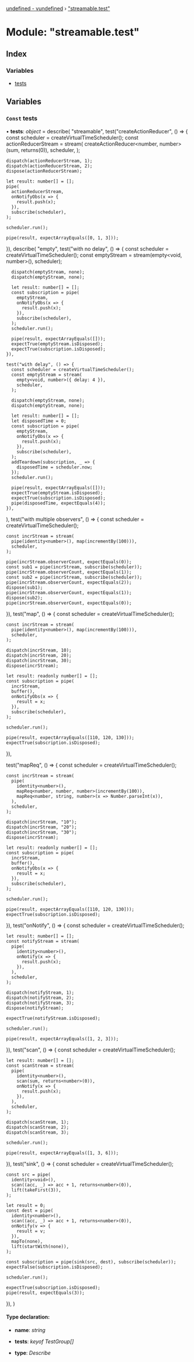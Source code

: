 [undefined - vundefined](../README.md) › ["streamable.test"](_streamable_test_.md)

# Module: "streamable.test"

## Index

### Variables

* [tests](_streamable_test_.md#const-tests)

## Variables

### `Const` tests

• **tests**: *object* = describe(
  "streamable",
  test("createActionReducer", () => {
    const scheduler = createVirtualTimeScheduler();
    const actionReducerStream = stream(
      createActionReducer<number, number>(sum, returns<number>(0)),
      scheduler,
    );

    dispatch(actionReducerStream, 1);
    dispatch(actionReducerStream, 2);
    dispose(actionReducerStream);

    let result: number[] = [];
    pipe(
      actionReducerStream,
      onNotifyObs(x => {
        result.push(x);
      }),
      subscribe(scheduler),
    );

    scheduler.run();

    pipe(result, expectArrayEquals([0, 1, 3]));
  }),
  describe(
    "empty",
    test("with no delay", () => {
      const scheduler = createVirtualTimeScheduler();
      const emptyStream = stream(empty<void, number>(), scheduler);

      dispatch(emptyStream, none);
      dispatch(emptyStream, none);

      let result: number[] = [];
      const subscription = pipe(
        emptyStream,
        onNotifyObs(x => {
          result.push(x);
        }),
        subscribe(scheduler),
      );
      scheduler.run();

      pipe(result, expectArrayEquals([]));
      expectTrue(emptyStream.isDisposed);
      expectTrue(subscription.isDisposed);
    }),

    test("with delay", () => {
      const scheduler = createVirtualTimeScheduler();
      const emptyStream = stream(
        empty<void, number>({ delay: 4 }),
        scheduler,
      );

      dispatch(emptyStream, none);
      dispatch(emptyStream, none);

      let result: number[] = [];
      let disposedTime = 0;
      const subscription = pipe(
        emptyStream,
        onNotifyObs(x => {
          result.push(x);
        }),
        subscribe(scheduler),
      );
      addTeardown(subscription, _ => {
        disposedTime = scheduler.now;
      });
      scheduler.run();

      pipe(result, expectArrayEquals([]));
      expectTrue(emptyStream.isDisposed);
      expectTrue(subscription.isDisposed);
      pipe(disposedTime, expectEquals(4));
    }),
  ),
  test("with multiple observers", () => {
    const scheduler = createVirtualTimeScheduler();

    const incrStream = stream(
      pipe(identity<number>(), map(incrementBy(100))),
      scheduler,
    );

    pipe(incrStream.observerCount, expectEquals(0));
    const sub1 = pipe(incrStream, subscribe(scheduler));
    pipe(incrStream.observerCount, expectEquals(1));
    const sub2 = pipe(incrStream, subscribe(scheduler));
    pipe(incrStream.observerCount, expectEquals(2));
    dispose(sub1);
    pipe(incrStream.observerCount, expectEquals(1));
    dispose(sub2);
    pipe(incrStream.observerCount, expectEquals(0));
  }),
  test("map", () => {
    const scheduler = createVirtualTimeScheduler();

    const incrStream = stream(
      pipe(identity<number>(), map(incrementBy(100))),
      scheduler,
    );

    dispatch(incrStream, 10);
    dispatch(incrStream, 20);
    dispatch(incrStream, 30);
    dispose(incrStream);

    let result: readonly number[] = [];
    const subscription = pipe(
      incrStream,
      buffer(),
      onNotifyObs(x => {
        result = x;
      }),
      subscribe(scheduler),
    );

    scheduler.run();

    pipe(result, expectArrayEquals([110, 120, 130]));
    expectTrue(subscription.isDisposed);
  }),

  test("mapReq", () => {
    const scheduler = createVirtualTimeScheduler();

    const incrStream = stream(
      pipe(
        identity<number>(),
        mapReq<number, number, number>(incrementBy(100)),
        mapReq<number, string, number>(x => Number.parseInt(x)),
      ),
      scheduler,
    );

    dispatch(incrStream, "10");
    dispatch(incrStream, "20");
    dispatch(incrStream, "30");
    dispose(incrStream);

    let result: readonly number[] = [];
    const subscription = pipe(
      incrStream,
      buffer(),
      onNotifyObs(x => {
        result = x;
      }),
      subscribe(scheduler),
    );

    scheduler.run();

    pipe(result, expectArrayEquals([110, 120, 130]));
    expectTrue(subscription.isDisposed);
  }),
  test("onNotify", () => {
    const scheduler = createVirtualTimeScheduler();

    let result: number[] = [];
    const notifyStream = stream(
      pipe(
        identity<number>(),
        onNotify(x => {
          result.push(x);
        }),
      ),
      scheduler,
    );

    dispatch(notifyStream, 1);
    dispatch(notifyStream, 2);
    dispatch(notifyStream, 3);
    dispose(notifyStream);

    expectTrue(notifyStream.isDisposed);

    scheduler.run();

    pipe(result, expectArrayEquals([1, 2, 3]));
  }),
  test("scan", () => {
    const scheduler = createVirtualTimeScheduler();

    let result: number[] = [];
    const scanStream = stream(
      pipe(
        identity<number>(),
        scan(sum, returns<number>(0)),
        onNotify(x => {
          result.push(x);
        }),
      ),
      scheduler,
    );

    dispatch(scanStream, 1);
    dispatch(scanStream, 2);
    dispatch(scanStream, 3);

    scheduler.run();

    pipe(result, expectArrayEquals([1, 3, 6]));
  }),
  test("sink", () => {
    const scheduler = createVirtualTimeScheduler();

    const src = pipe(
      identity<void>(),
      scan((acc, _) => acc + 1, returns<number>(0)),
      lift(takeFirst(3)),
    );

    let result = 0;
    const dest = pipe(
      identity<number>(),
      scan((acc, _) => acc + 1, returns<number>(0)),
      onNotify(v => {
        result = v;
      }),
      mapTo(none),
      lift(startWith(none)),
    );

    const subscription = pipe(sink(src, dest), subscribe(scheduler));
    expectFalse(subscription.isDisposed);

    scheduler.run();

    expectTrue(subscription.isDisposed);
    pipe(result, expectEquals(3));
  }),
)

#### Type declaration:

* **name**: *string*

* **tests**: *keyof TestGroup[]*

* **type**: *Describe*
